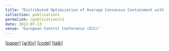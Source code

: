```yaml
---
title: "Distributed Optimization of Average Consensus Containment with Multiple Stationary Leaders"
collection: publications
permalink: /publication/c1
date: 2022-07-13
venue: 'European Control Conference (ECC)'
---
```


[[paper]](https://doi.org/10.23919/ECC55457.2022.9838420) [[arXiv]](https://arxiv.org/pdf/2203.16451.pdf) [[code]](https://github.com/darknorth0/distributed_consensus_containment) [[talk]](https://drive.google.com/file/d/1qW4DWnIFgbMOK145zuk7dtH80cMMbmjV/view?usp=sharing) 

